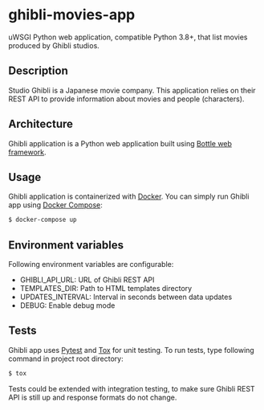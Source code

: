 # ghibli-movies-app
uWSGI Python web application, compatible Python 3.8+, that list movies produced by Ghibli studios.

## Description

Studio Ghibli is a Japanese movie company. This application relies on their REST API to provide information about movies and people (characters).

## Architecture

Ghibli application is a Python web application built using [Bottle web framework](https://bottlepy.org/docs/0.12/).

## Usage

Ghibli application is containerized with [Docker](https://www.docker.com/). You can simply run Ghibli app using [Docker Compose](https://docs.docker.com/compose/):

```bash
$ docker-compose up
```

## Environment variables

Following environment variables are configurable:
* GHIBLI_API_URL: URL of Ghibli REST API
* TEMPLATES_DIR: Path to HTML templates directory
* UPDATES_INTERVAL: Interval in seconds between data updates
* DEBUG: Enable debug mode

## Tests

Ghibli app uses [Pytest](https://docs.pytest.org/en/latest/) and [Tox](https://tox.readthedocs.io/en/latest/) for unit testing. To run tests, type following command in project root directory:

```bash
$ tox
```

Tests could be extended with integration testing, to make sure Ghibli REST API is still up and response formats do not change.
